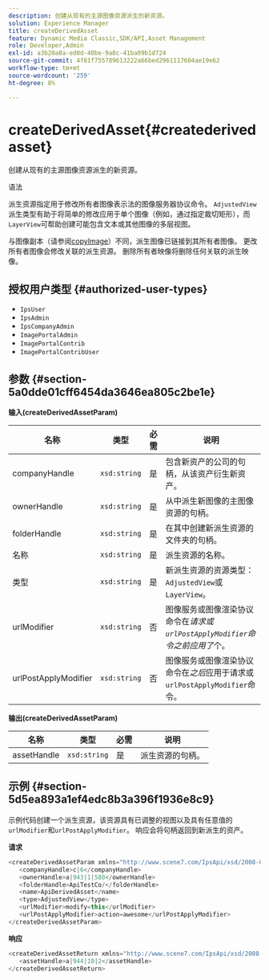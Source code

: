 ```yaml
---
description: 创建从现有的主源图像资源派生的新资源。
solution: Experience Manager
title: createDerivedAsset
feature: Dynamic Media Classic,SDK/API,Asset Management
role: Developer,Admin
exl-id: a3b20a8a-ed0d-40be-9a8c-41ba09b1d724
source-git-commit: 4f81f755789613222a66bed2961117604ae19e62
workflow-type: tm+mt
source-wordcount: '259'
ht-degree: 8%

---
```


# createDerivedAsset{#createderivedasset}

创建从现有的主源图像资源派生的新资源。

语法

<!--<a id="section_FE43FF204ED644C2AC901AF45982E942"></a>-->

派生资源指定用于修改所有者图像表示法的图像服务器协议命令。 `AdjustedView`派生类型有助于将简单的修改应用于单个图像（例如，通过指定裁切矩形），而`LayerView`可帮助创建可能包含文本或其他图像的多层视图。

与图像副本（请参阅[copyImage](../../../operations/c-operations-intro/c-methods/r-copy-image.md#reference-0785131e690b4ad08be69172023f35d0)）不同，派生图像已链接到其所有者图像。 更改所有者图像会修改关联的派生资源。 删除所有者映像将删除任何关联的派生映像。

## 授权用户类型 {#authorized-user-types}

* `IpsUser`
* `IpsAdmin`
* `IpsCompanyAdmin`
* `ImagePortalAdmin`
* `ImagePortalContrib`
* `ImagePortalContribUser`

## 参数 {#section-5a0dde01cff6454da3646ea805c2be1e}

**输入(createDerivedAssetParam)**

| 名称 | 类型 | 必需 | 说明 |
|---|---|---|---|
| companyHandle | `xsd:string` | 是 | 包含新资产的公司的句柄，从该资产衍生新资产。 |
| ownerHandle | `xsd:string` | 是 | 从中派生新图像的主图像资源的句柄。 |
| folderHandle | `xsd:string` | 是 | 在其中创建新派生资源的文件夹的句柄。 |
| 名称 | `xsd:string` | 是 | 派生资源的名称。 |
| 类型 | `xsd:string` | 是 | 新派生资源的资源类型： `AdjustedView`或`LayerView`。 |
| urlModifier | `xsd:string` | 否 | 图像服务或图像渲染协议命令在&#x200B;*请求或`urlPostApplyModifier`命令之前应用了*&#x200B;个。 |
| urlPostApplyModifier | `xsd:string` | 否 | 图像服务或图像渲染协议命令在&#x200B;*之后*&#x200B;应用于请求或`urlPostApplyModifier`命令。 |

**输出(createDerivedAssetParam)**

| 名称 | 类型 | 必需 | 说明 |
|---|---|---|---|
| assetHandle | `xsd:string` | 是 | 派生资源的句柄。 |

## 示例 {#section-5d5ea893a1ef4edc8b3a396f1936e8c9}

示例代码创建一个派生资源，该资源具有已调整的视图以及具有任意值的`urlModifier`和`urlPostApplyModifier`。 响应会将句柄返回到新派生的资产。

**请求**

```java
<createDerivedAssetParam xmlns="http://www.scene7.com/IpsApi/xsd/2008-01-15">
   <companyHandle>c|6</companyHandle>
   <ownerHandle>a|943|1|580</ownerHandle>
   <folderHandle>ApiTestCo/</folderHandle>
   <name>ApiDerivedAsset</name>
   <type>AdjustedView</type>
   <urlModifier>modify=this</urlModifier>
   <urlPostApplyModifier>action=awesome</urlPostApplyModifier>
</createDerivedAssetParam>
```

**响应**

```java
<createDerivedAssetReturn xmlns="http://www.scene7.com/IpsApi/xsd/2008-01-15">
   <assetHandle>a|944|10|2</assetHandle>
</createDerivedAssetReturn>
```
